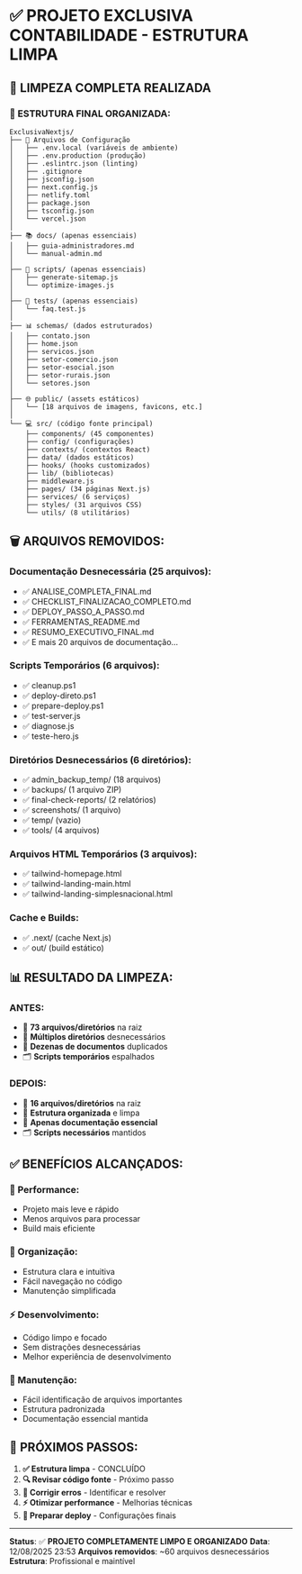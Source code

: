 # ✅ PROJETO EXCLUSIVA CONTABILIDADE - ESTRUTURA LIMPA

## 🧹 LIMPEZA COMPLETA REALIZADA

### 📁 ESTRUTURA FINAL ORGANIZADA:

```
ExclusivaNextjs/
├── 📄 Arquivos de Configuração
│   ├── .env.local (variáveis de ambiente)
│   ├── .env.production (produção)
│   ├── .eslintrc.json (linting)
│   ├── .gitignore
│   ├── jsconfig.json
│   ├── next.config.js
│   ├── netlify.toml
│   ├── package.json
│   ├── tsconfig.json
│   └── vercel.json
│
├── 📚 docs/ (apenas essenciais)
│   ├── guia-administradores.md
│   └── manual-admin.md
│
├── 🔧 scripts/ (apenas essenciais)
│   ├── generate-sitemap.js
│   └── optimize-images.js
│
├── 🧪 tests/ (apenas essenciais)
│   └── faq.test.js
│
├── 📊 schemas/ (dados estruturados)
│   ├── contato.json
│   ├── home.json
│   ├── servicos.json
│   ├── setor-comercio.json
│   ├── setor-esocial.json
│   ├── setor-rurais.json
│   └── setores.json
│
├── 🌐 public/ (assets estáticos)
│   └── [18 arquivos de imagens, favicons, etc.]
│
└── 💻 src/ (código fonte principal)
    ├── components/ (45 componentes)
    ├── config/ (configurações)
    ├── contexts/ (contextos React)
    ├── data/ (dados estáticos)
    ├── hooks/ (hooks customizados)
    ├── lib/ (bibliotecas)
    ├── middleware.js
    ├── pages/ (34 páginas Next.js)
    ├── services/ (6 serviços)
    ├── styles/ (31 arquivos CSS)
    └── utils/ (8 utilitários)
```

## 🗑️ ARQUIVOS REMOVIDOS:

### **Documentação Desnecessária (25 arquivos):**
- ✅ ANALISE_COMPLETA_FINAL.md
- ✅ CHECKLIST_FINALIZACAO_COMPLETO.md
- ✅ DEPLOY_PASSO_A_PASSO.md
- ✅ FERRAMENTAS_README.md
- ✅ RESUMO_EXECUTIVO_FINAL.md
- ✅ E mais 20 arquivos de documentação...

### **Scripts Temporários (6 arquivos):**
- ✅ cleanup.ps1
- ✅ deploy-direto.ps1
- ✅ prepare-deploy.ps1
- ✅ test-server.js
- ✅ diagnose.js
- ✅ teste-hero.js

### **Diretórios Desnecessários (6 diretórios):**
- ✅ admin_backup_temp/ (18 arquivos)
- ✅ backups/ (1 arquivo ZIP)
- ✅ final-check-reports/ (2 relatórios)
- ✅ screenshots/ (1 arquivo)
- ✅ temp/ (vazio)
- ✅ tools/ (4 arquivos)

### **Arquivos HTML Temporários (3 arquivos):**
- ✅ tailwind-homepage.html
- ✅ tailwind-landing-main.html
- ✅ tailwind-landing-simplesnacional.html

### **Cache e Builds:**
- ✅ .next/ (cache Next.js)
- ✅ out/ (build estático)

## 📊 RESULTADO DA LIMPEZA:

### **ANTES:**
- 📁 **73 arquivos/diretórios** na raiz
- 📁 **Múltiplos diretórios** desnecessários
- 📄 **Dezenas de documentos** duplicados
- 🗂️ **Scripts temporários** espalhados

### **DEPOIS:**
- 📁 **16 arquivos/diretórios** na raiz
- 📁 **Estrutura organizada** e limpa
- 📄 **Apenas documentação essencial**
- 🗂️ **Scripts necessários** mantidos

## ✅ BENEFÍCIOS ALCANÇADOS:

### **🚀 Performance:**
- Projeto mais leve e rápido
- Menos arquivos para processar
- Build mais eficiente

### **🧹 Organização:**
- Estrutura clara e intuitiva
- Fácil navegação no código
- Manutenção simplificada

### **⚡ Desenvolvimento:**
- Código limpo e focado
- Sem distrações desnecessárias
- Melhor experiência de desenvolvimento

### **🔧 Manutenção:**
- Fácil identificação de arquivos importantes
- Estrutura padronizada
- Documentação essencial mantida

## 🎯 PRÓXIMOS PASSOS:

1. **✅ Estrutura limpa** - CONCLUÍDO
2. **🔍 Revisar código fonte** - Próximo passo
3. **🐛 Corrigir erros** - Identificar e resolver
4. **⚡ Otimizar performance** - Melhorias técnicas
5. **🚀 Preparar deploy** - Configurações finais

---

**Status**: ✅ **PROJETO COMPLETAMENTE LIMPO E ORGANIZADO**
**Data**: 12/08/2025 23:53
**Arquivos removidos**: ~60 arquivos desnecessários
**Estrutura**: Profissional e maintível
